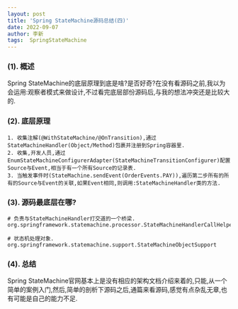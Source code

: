 ```yaml
---
layout: post
title: 'Spring StateMachine源码总结(四)' 
date: 2022-09-07
author: 李新
tags:  SpringStateMachine
---
```


### (1). 概述
Spring StateMachine的底层原理到底是啥?是否好奇?在没有看源码之前,我以为会运用:观察者模式来做设计,不过看完底层部份源码后,与我的想法冲突还是比较大的.   

### (2). 底层原理
```
1. 收集注解(@WithStateMachine/@OnTransition),通过StateMachineHandler(Object/Method)包裹并注册到Spring容器里. 
2. 收集,开发人员,通过EnumStateMachineConfigurerAdapter(StateMachineTransitionConfigurer)配置Source与Event,相当于有一个所有Source的记录表.
3. 当触发事件时(StateMachine.sendEvent(OrderEvents.PAY)),遍历第二步所有的所有的Source与Event的关联,如果Event相同,则调用:StateMachineHandler类的方法.
```
### (3). 源码最底层在哪?
```
# 负责与StateMachineHandler打交道的一个桥梁.
org.springframework.statemachine.processor.StateMachineHandlerCallHelper

# 状态机处理对象.
org.springframework.statemachine.support.StateMachineObjectSupport
```
### (4). 总结
Spring StateMachine官网基本上是没有相应的架构文档介绍来着的,只能,从一个简单的案例入门,然后,简单的剖析下源码之后,通篇来看源码,感觉有点杂乱无章,也有可能是自己的能力不足.   